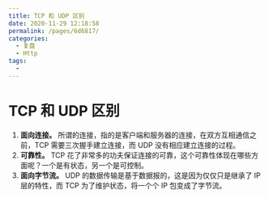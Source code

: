 ```yaml
---
title: TCP 和 UDP 区别
date: 2020-11-29 12:18:58
permalink: /pages/6d6817/
categories: 
  - 复盘
  - Http
tags: 
  - 
---
```

# TCP 和 UDP 区别

1. **面向连接。** 所谓的连接，指的是客户端和服务器的连接，在双方互相通信之前，TCP 需要三次握手建立连接，而 UDP 没有相应建立连接的过程。
2. **可靠性。** TCP 花了非常多的功夫保证连接的可靠，这个可靠性体现在哪些方面呢？一个是有状态，另一个是可控制。
3. **面向字节流。** UDP 的数据传输是基于数据报的，这是因为仅仅只是继承了 IP 层的特性，而 TCP 为了维护状态，将一个个 IP 包变成了字节流。
